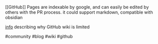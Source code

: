 [[GitHub]] Pages are indexable by google, and can easily be edited by others with the PR process.
it could support markdown, compatible with obsidian

[info](https://github-wiki-see.page/) describing why GitHub wiki is limited

#community #blog #wiki #github